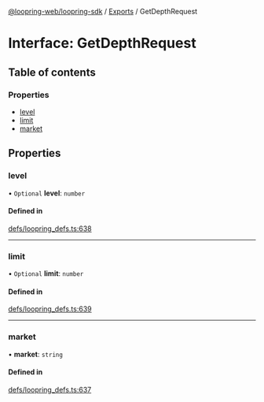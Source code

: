 [@loopring-web/loopring-sdk](../README.md) / [Exports](../modules.md) / GetDepthRequest

# Interface: GetDepthRequest

## Table of contents

### Properties

- [level](GetDepthRequest.md#level)
- [limit](GetDepthRequest.md#limit)
- [market](GetDepthRequest.md#market)

## Properties

### level

• `Optional` **level**: `number`

#### Defined in

[defs/loopring_defs.ts:638](https://github.com/Loopring/loopring_sdk/blob/acbd5a2/src/defs/loopring_defs.ts#L638)

___

### limit

• `Optional` **limit**: `number`

#### Defined in

[defs/loopring_defs.ts:639](https://github.com/Loopring/loopring_sdk/blob/acbd5a2/src/defs/loopring_defs.ts#L639)

___

### market

• **market**: `string`

#### Defined in

[defs/loopring_defs.ts:637](https://github.com/Loopring/loopring_sdk/blob/acbd5a2/src/defs/loopring_defs.ts#L637)
